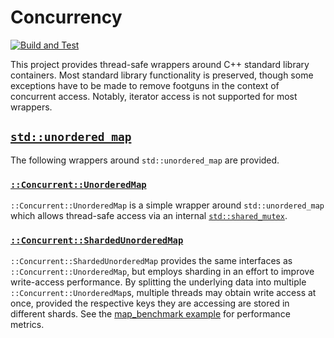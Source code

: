 # Concurrency

[![Build and Test](https://github.com/TannerKvarfordt/Concurrency/actions/workflows/cmake.yml/badge.svg)](https://github.com/TannerKvarfordt/Concurrency/actions/workflows/cmake.yml)

This project provides thread-safe wrappers around C++ standard library containers. Most standard library functionality is preserved, though
some exceptions have to be made to remove footguns in the context of concurrent access. Notably, iterator access is not supported for most
wrappers.

## [`std::unordered_map`](https://en.cppreference.com/w/cpp/container/unordered_map)

The following wrappers around `std::unordered_map` are provided.

### [`::Concurrent::UnorderedMap`](include/UnorderedConcurrentMap.h)

`::Concurrent::UnorderedMap` is a simple wrapper around `std::unordered_map` which
allows thread-safe access via an internal [`std::shared_mutex`](https://en.cppreference.com/w/cpp/thread/shared_mutex).

### [`::Concurrent::ShardedUnorderedMap`](include/ShardedUnorderedConcurrentMap.h)

`::Concurrent::ShardedUnorderedMap` provides the same interfaces as `::Concurrent::UnorderedMap`, but employs sharding in an effort to improve
write-access performance. By splitting the underlying data into multiple `::Concurrent::UnorderedMap`s, multiple
threads may obtain write access at once, provided the respective keys they are accessing are stored in different
shards. See the [map_benchmark example](examples/map_benchmark/) for performance metrics.
